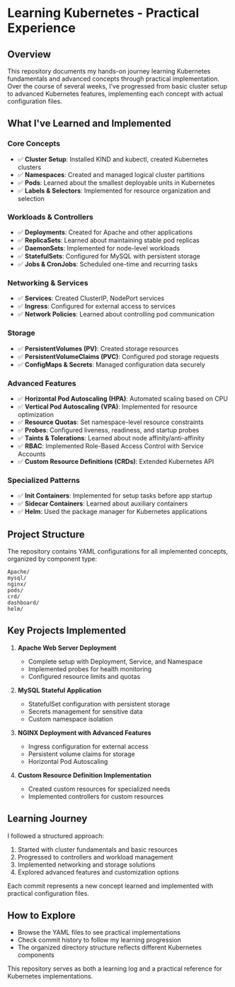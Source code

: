 # Learning Kubernetes - Practical Experience

## Overview
This repository documents my hands-on journey learning Kubernetes fundamentals and advanced concepts through practical implementation. Over the course of several weeks, I've progressed from basic cluster setup to advanced Kubernetes features, implementing each concept with actual configuration files.

## What I've Learned and Implemented

### Core Concepts
- ✅ **Cluster Setup**: Installed KIND and kubectl, created Kubernetes clusters
- ✅ **Namespaces**: Created and managed logical cluster partitions
- ✅ **Pods**: Learned about the smallest deployable units in Kubernetes
- ✅ **Labels & Selectors**: Implemented for resource organization and selection

### Workloads & Controllers
- ✅ **Deployments**: Created for Apache and other applications
- ✅ **ReplicaSets**: Learned about maintaining stable pod replicas
- ✅ **DaemonSets**: Implemented for node-level workloads
- ✅ **StatefulSets**: Configured for MySQL with persistent storage
- ✅ **Jobs & CronJobs**: Scheduled one-time and recurring tasks

### Networking & Services
- ✅ **Services**: Created ClusterIP, NodePort services
- ✅ **Ingress**: Configured for external access to services
- ✅ **Network Policies**: Learned about controlling pod communication

### Storage
- ✅ **PersistentVolumes (PV)**: Created storage resources
- ✅ **PersistentVolumeClaims (PVC)**: Configured pod storage requests
- ✅ **ConfigMaps & Secrets**: Managed configuration data securely

### Advanced Features
- ✅ **Horizontal Pod Autoscaling (HPA)**: Automated scaling based on CPU
- ✅ **Vertical Pod Autoscaling (VPA)**: Implemented for resource optimization
- ✅ **Resource Quotas**: Set namespace-level resource constraints
- ✅ **Probes**: Configured liveness, readiness, and startup probes
- ✅ **Taints & Tolerations**: Learned about node affinity/anti-affinity
- ✅ **RBAC**: Implemented Role-Based Access Control with Service Accounts
- ✅ **Custom Resource Definitions (CRDs)**: Extended Kubernetes API

### Specialized Patterns
- ✅ **Init Containers**: Implemented for setup tasks before app startup
- ✅ **Sidecar Containers**: Learned about auxiliary containers
- ✅ **Helm**: Used the package manager for Kubernetes applications

## Project Structure
The repository contains YAML configurations for all implemented concepts, organized by component type:

```
Apache/
mysql/
nginx/
pods/
crd/
dashboard/
helm/
```

## Key Projects Implemented
1. **Apache Web Server Deployment**
   - Complete setup with Deployment, Service, and Namespace
   - Implemented probes for health monitoring
   - Configured resource limits and quotas

2. **MySQL Stateful Application**
   - StatefulSet configuration with persistent storage
   - Secrets management for sensitive data
   - Custom namespace isolation

3. **NGINX Deployment with Advanced Features**
   - Ingress configuration for external access
   - Persistent volume claims for storage
   - Horizontal Pod Autoscaling

4. **Custom Resource Definition Implementation**
   - Created custom resources for specialized needs
   - Implemented controllers for custom resources

## Learning Journey
I followed a structured approach:
1. Started with cluster fundamentals and basic resources
2. Progressed to controllers and workload management
3. Implemented networking and storage solutions
4. Explored advanced features and customization options

Each commit represents a new concept learned and implemented with practical configuration files.

## How to Explore
- Browse the YAML files to see practical implementations
- Check commit history to follow my learning progression
- The organized directory structure reflects different Kubernetes components

This repository serves as both a learning log and a practical reference for Kubernetes implementations.

